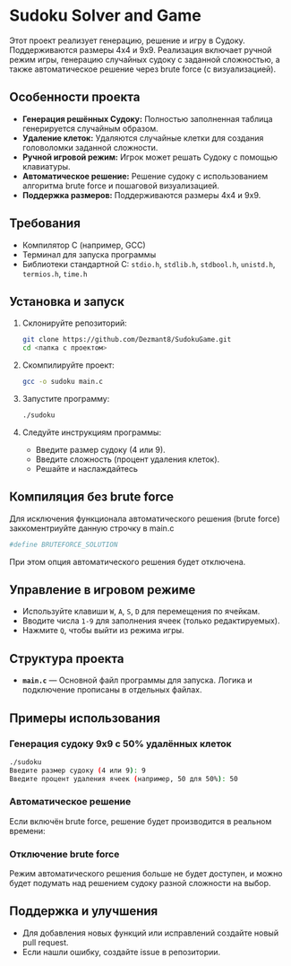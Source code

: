 # Sudoku Solver and Game

Этот проект реализует генерацию, решение и игру в Судоку. Поддерживаются размеры 4x4 и 9x9. Реализация включает ручной режим игры, генерацию случайных судоку с заданной сложностью, а также автоматическое решение через brute force (с визуализацией).

## Особенности проекта

- **Генерация решённых Судоку:** Полностью заполненная таблица генерируется случайным образом.
- **Удаление клеток:** Удаляются случайные клетки для создания головоломки заданной сложности.
- **Ручной игровой режим:** Игрок может решать Судоку с помощью клавиатуры.
- **Автоматическое решение:** Решение судоку с использованием алгоритма brute force и пошаговой визуализацией.
- **Поддержка размеров:** Поддерживаются размеры 4x4 и 9x9.

## Требования

- Компилятор C (например, GCC)
- Терминал для запуска программы
- Библиотеки стандартной C: `stdio.h`, `stdlib.h`, `stdbool.h`, `unistd.h`, `termios.h`, `time.h`

## Установка и запуск

1. Склонируйте репозиторий:
   ```bash
   git clone https://github.com/Dezmant8/SudokuGame.git
   cd <папка с проектом>
   ```

2. Скомпилируйте проект:
   ```bash
   gcc -o sudoku main.c
   ```

3. Запустите программу:
   ```bash
   ./sudoku
   ```

4. Следуйте инструкциям программы:
   - Введите размер судоку (4 или 9).
   - Введите сложность (процент удаления клеток).
   - Решайте и наслаждайтесь

## Компиляция без brute force

Для исключения функционала автоматического решения (brute force) заккоментриуйте данную строчку в main.c
```bash
#define BRUTEFORCE_SOLUTION
```

При этом опция автоматического решения будет отключена.

## Управление в игровом режиме

- Используйте клавиши `W`, `A`, `S`, `D` для перемещения по ячейкам.
- Вводите числа `1-9` для заполнения ячеек (только редактируемых).
- Нажмите `Q`, чтобы выйти из режима игры.

## Структура проекта

- **`main.c`** — Основной файл программы для запуска. Логика и подключение прописаны в отдельных файлах.

## Примеры использования

### Генерация судоку 9x9 с 50% удалённых клеток
```bash
./sudoku
Введите размер судоку (4 или 9): 9
Введите процент удаления ячеек (например, 50 для 50%): 50
```

### Автоматическое решение
Если включён brute force, решение будет производится в реальном времени:


### Отключение brute force

Режим автоматического решения больше не будет доступен, и можно будет подумать над решением судоку разной сложности на выбор.

## Поддержка и улучшения

- Для добавления новых функций или исправлений создайте новый pull request.
- Если нашли ошибку, создайте issue в репозитории.
